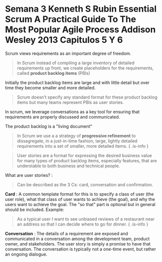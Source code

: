 <!-- TITLE: Semana 3 Kenneth S Rubin Essential Scrum A Practical Guide To The Most Popular Agile Process Addison Wesley 2013 Capitulos 5 Y 6 -->
<!-- SUBTITLE: Requirements and user stories -->

# Semana 3 Kenneth S Rubin Essential Scrum A Practical Guide To The Most Popular Agile Process Addison Wesley 2013 Capitulos 5 Y 6


Scrum views requirements as an important degree of freedom. 

> In Scrum instead of compiling a large inventory of detailed requirements up front, we create placeholders for the requirements, called **product backlog items** (PBIs)

Initially the product backlog items are large and with little detail but over time they become smaller and more detailed.

> Scrum doesn't specify any standard format for these product backlog items but many teams represent PBIs as user stories.

In scrum, we leverage conversations as a key tool for ensuring that requirements are properly discussed and communicated.

The product backlog is a "living document"

> In Scrum we use a a strategy of **progressive refinement** to dissagregate, in a just-in-time fashion, large, lightly detailed requirements into a set of smaller, more detailed items.
{ .is-info }

> User stories are a format for expressing the desired business value for many types of product backlog items, especially features, that are understable to both business and technical people.

What are user stories? :

> Can be described as the 3 Cs: card, conversation and confirmation.

**Card** : A common template format for this is to specify a class of user (the user role), what that class of user wants to achieve (the goal), and why the users want to achieve the goal. The "so that" part is optional but in general should be included. Example:

> As a typical user I want to see unbiased reviews of a restaurant near an address so that I can decide where to go for dinner.
{ .is-info }

**Conversation** : The details of a requirement are exposed and communicated in a conversation among the  development  team,  product  owner,  and  stakeholders.  The  user  story  is  simply  a promise to have that conversation. The  conversation  is  typically  not  a one-time event, but rather an ongoing dialogue.